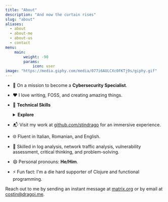 ```yaml
---
title: "About"
description: "And now the curtain rises"
slug: "about"
aliases:
  - about
  - about-me
  - about-us
  - contact
menu:
    main: 
        weight: -90
        params:
            icon: user
image: "https://media.giphy.com/media/077i6AULCXc0FKTj9s/giphy.gif"
---
```

 
- 👤 On a mission to become a **Cybersecurity Specialist**.
- ❤️ I love writing, FOSS, and creating amazing things.
- 🎯 **Technical Skills** <details><summary><b>Explore</b></summary>
  <p>
  
  | **Category**           | **Technologies**                                                                                   |
  |------------------------|----------------------------------------------------------------------------------------------------|
  | **Scripting**          | Babashka, BASH, SQL, Clojure, JavaScript                                                           |
  | **Frontend**           | HTML, TailwindCSS, ClojureScript, React, Vite, CSS, Markdown                                       |
  | **Backend**            | JVM, Nginx, Hugo, NodeJS                                                                           |
  | **Cloud**              | Netlify, Nextcloud, Heroku, GitHub, GitLab                                                         |
  | **DevOps**             | Docker, Gitea, Raspberry PI, JVM, CI/CD                                                            |
  | **OS**                 | Linux, MacOS, Windows, Ubuntu, Arch Linux, Kali Linux, ParrotOS, iOS, Android, LineageOS, Raspbian |
  | **Security**           | Wireshark, nmap, Metasploit, OpenSSH, UFW Firewall, SSH, certbot, GPG/PGP, pihole                  |
  | **Editors**            | Emacs, VIM, VSCode                                                                                 |
  | **Tools & Frameworks** | TailwindCSS, Hugo, Wordpress, LaTeX, ChatGPT                                                       |
  
  </p></details>
- 📬 Visit my work at [github.com/stindrago](https://github.com/stindrago) for an immersive experience.
- 🌐 Fluent in Italian, Romanian, and English.
- 👀 Skilled in log analysis, network traffic analysis, vulnerability assessment, critical thinking, and problem-solving.
- 😄 Personal pronouns: **He/Him**.
- ⚡️ Fun fact: I'm a die hard supporter of Clojure and functional programming.

Reach out to me by sending an instant message at [matrix.org](https://matrix.to/#/@stindrago:matrix.org) or by email at [costin@dragoi.me](mailto:costin@dragoi.me).
